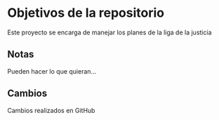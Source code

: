 # Objetivos de la repositorio

Este proyecto se encarga de manejar los planes de la liga de la justicia


## Notas
Pueden hacer lo que quieran...

## Cambios

Cambios realizados en GitHub
